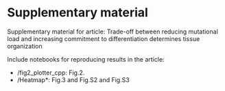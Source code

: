 # Supplementary material
Supplementary material for article: Trade-off between reducing mutational load and increasing commitment to differentiation determines tissue organization

Include notebooks for reproducing results in the article:
* /fig2_plotter_cpp: Fig.2.
* /Heatmap*: Fig.3 and Fig.S2 and Fig.S3
